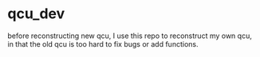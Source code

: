 # qcu_dev

before reconstructing new qcu, I use this repo to reconstruct my own qcu, in that the old qcu is too hard to fix bugs or add functions.